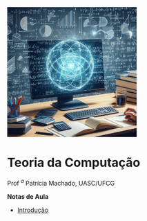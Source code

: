 <img src="notes/img/01-01.jpeg" width="300" height="300">

# Teoria da Computação
Prof $^a$ Patrícia Machado, UASC/UFCG

**Notas de Aula**

* [Introdução](notes/01.Introducao.md)